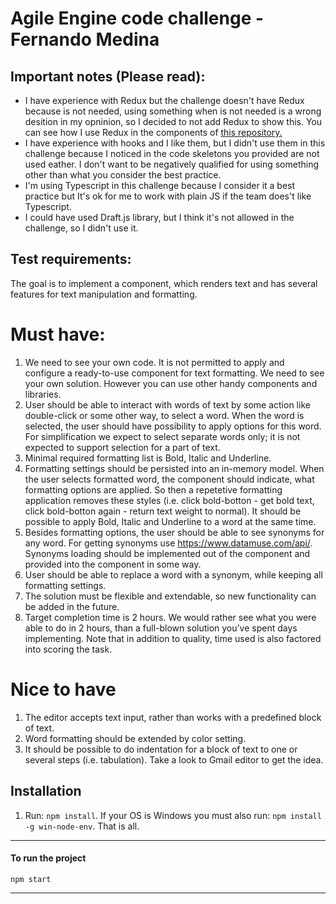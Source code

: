 # Agile Engine code challenge - Fernando Medina

## Important notes (Please read):

* I have experience with Redux but the challenge doesn't have Redux because is not needed, using something when is not needed is a wrong desition in my opninion, so I decided to not add Redux to show this. You can see how I use Redux in the components of [this repository.](https://github.com/fermmm/boilerplate-typescript-react-redux-webpack)
* I have experience with hooks and I like them, but I didn't use them in this challenge because I noticed in the code skeletons you provided are not used eather. I don't want to be negatively qualified for using something other than what you consider the best practice.
* I'm using Typescript in this challenge because I consider it a best practice but It's ok for me to work with plain JS if the team does't like Typescript. 
* I could have used Draft.js library, but I think it's not allowed in the challenge, so I didn't use it.

## Test requirements:

The goal is to implement a component, which renders text and has several features for text manipulation and formatting.

# Must have:

1. We need to see your own code. It is not permitted to apply and configure a ready-to-use component for text formatting. We need to see your own solution. However you can use other handy components and libraries.
2. User should be able to interact with words of text by some action like double-click or some other way, to select a word. When the word is selected, the user should have possibility to apply options for this word. For simplification we expect to select separate words only; it is not expected to support selection for a part of text.
3. Minimal required formatting list is Bold, Italic and Underline.
4. Formatting settings should be persisted into an in-memory model. When the user selects formatted word, the component should indicate, what formatting options are applied. So then a repetetive formatting application removes these styles (i.e. click bold-botton - get bold text, click bold-botton again - return text weight to normal). It should be possible to apply Bold, Italic and Underline to a word at the same time.
5. Besides formatting options, the user should be able to see synonyms for any word. For getting synonyms use https://www.datamuse.com/api/. Synonyms loading should be implemented out of the component and provided into the component in some way.
6. User should be able to replace a word with a synonym, while keeping all formatting settings.
7. The solution must be flexible and extendable, so new functionality can be added in the future.
8. Target completion time is 2 hours. We would rather see what you were able to do in 2 hours, than a full-blown solution you’ve spent days implementing. Note that in addition to quality, time used is also factored into scoring the task.

# Nice to have

1. The editor accepts text input, rather than works with a predefined block of text.
2. Word formatting should be extended by color setting.
3. It should be possible to do indentation for a block of text to one or several steps (i.e. tabulation). Take a look to Gmail editor to get the idea.

## Installation

1. Run: `npm install`. If your OS is Windows you must also run: `npm install -g win-node-env`. That is all.

----

#### To run the project

```
npm start
```

----
